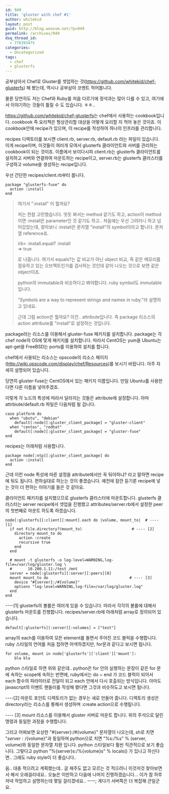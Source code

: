```yaml
---
id: 949
title: 'gluster with chef #1'
author: whitekid
layout: post
guid: http://blog.woosum.net/?p=949
permalink: /archives/949
dsq_thread_id:
  - 778393475
categories:
  - Uncategorized
tags:
  - chef
  - glusterfs
---
```

공부삼아서 Chef로 Gluster를 셋업하는 것(<https://github.com/whitekid/chef-glusterfs>) 해 봤는데, 역시나 공부삼아 코멘트 적어봅니다.

물론 당연히도 저는 Chef와 Ruby를 처음 다르기에 정석과는 많이 다를 수 있고, 여기에서 이야기하는 것들이 틀릴 수 도 있습니다. ㅎㅎ..

<https://github.com/whitekid/chef-glusterfs>는 chef에서 사용하는 cookbook입니다. cookbook 즉 요리책은 형상관리할 대상을 어떻게 요리할 지 적어 놓은 것이죠. 이 cookbook안에 recipe가 있으며, 이 recipe를 작성하여 하나의 인프라를 관리합니다.

recipes 디렉토리를 보시면 client.rb, server.rb, default.rb 라는 파일이 있습니다. 이게 recipe이며, 이것들이 여러개 모여서 glusterfs 클라이언트와 서버를 관리하는 cookbook이 되는 것이죠. 이름에서 보이다시피 client.rb는 glusterfs 클라이언트를 설치하고 서버와 연결하여 마운트하는 recipe이고, server.rb는 glusterfs 클러스터를 구성하고 volume을 생성하는 recipe입니다.

우선 간단한 recipes/client.rb부터 봅니다.

    package "glusterfs-fuse" do
      action :install
    end

> 여기서 ":install" 이 뭘까요?
> 
> 저는 한참 고민했습니다. 엇듯 봐서는 method 같기도 하고, action이 method이면 :install은 parameter인 것 같기도 하고.. 처음에는 우선 그려러니 하고 넘어갔었는데, 찾아보니 :install은 문자열 "install"의 symbol이라고 합니다. 문자열 reference죠.
> 
> irb> :install.equal? :install  
> => true
> 
> 로 나옵니다. 여기서 equals?는 값 비교가 아닌 object 비교, 즉 같은 메모리를 점유하고 있는 오브젝트인가를 검사하는 것인데 같이 나오는 것으로 보면 같은 object이죠.
> 
> python의 immutable과 비슷하다고 봐야합니다. ruby symbol도 immutable입니다.
> 
> "Symbols are a way to represent strings and names in ruby."라 설명하고 있네요.
> 
> 근데 그럼 action은 뭘까요? 이건.. attribute입니다. 즉 package 리소스의 action attribute를 "install"로 설정하는 것입니다.

package라는 리소스를 이용해서 gluster-fuse 패키지를 설치합니다. package는 각 chef node의 OS에 맞게 패키지를 설치합니다. 따라서 CentOS는 yum을 Ubuntu는 apt-get을 FreeBSD는 ports를 이용하여 설치를 합니다.

chef에서 사용되는 리소스는 opscode의 리소스 패이지(<http://wiki.opscode.com/display/chef/Resources>)를 보시기 바랍니다. 아주 자세히 설명되어 있습니다.

당연히 gluster-fuse는 CentOS에서 있는 패키지 이름입니다. 만일 Ubuntu를 사용한다면 다른 이름을 넣어주겠죠.

이렇게 각 노드의 특성에 따라서 달라지는 것들은 attribute에 설정합니다. 아마 attrbiute/default.rb 파일은 다음처럼 될 겁니다.

    case platform do
      when "ubutu", "debian"
        default[:node][:gluster_client_package] = "gluster-client"
      when "centos", "redhat"
        default[:node][:gluster_client_package] = "gluster-fuse"
    end

recipes는 아래처럼 사용합니다.

    package node[:ntp][:gluster_client_package] do
      action :install
    end

근데 이런 node 특성에 따른 설정을 attribute에서만 꼭 둬야하냐? 라고 말하면 recipe에 둬도 됩니다. 편하실대로 하는는 것이 좋겠습니다. 예전에 잠깐 듣기론 recipe에 넣는 것이 더 편하는 이야기를 들은 것 같아요.

클라이언트 패키지를 설치했으므로 glusterfs 클러스터에 마운트합니다. glusterfs 클러스터는 server recipe에서 셋업을 진행했고 attributes/server.rb에서 설정한 peer의 첫번째로 마운트 하도록 하겠습니다.

    node[:glusterfs][:client][:mount].each do |volume, mount_to|  # ---- [1]
      if not File.directory?(mount_to)                      # ---- [2]
        directory mount_to do
          action :create
          recursive true
        end
      end
     
      # mount -t glusterfs -o log-level=WARNING,log-file=/var/log/gluster.log \
      #       10.200.1.11:/test /mnt
      server = node[:glusterfs][:server][:peers][0]
      mount mount_to do                                    # ---- [3]
        device "#{server}:/#{volume}"
        options "log-level=WARNING,log-file=/var/log/gluster.log"
      end
    end

----[1] glusterfs의 볼륨은 여러개 있을 수 있습니다. 따라서 각각의 볼륨에 대해서 glusterfs 마운트를 진행합니다. recipes/server.rb에 아래처럼 array로 정의되어 있습니다.

    default[:glusterfs][:server][:volumes] = ["test"]

array의 each를 이용하여 모든 element를 돌면서 주어진 코드 블럭을 수행합니다. ruby 스타일의 언어를 처음 접하면 어색하겠지만, for문과 같다고 보시면 됩니다.

    for volume, mount in node['glusterfs']['client']['mount']:
        bla bla

python 스타일로 하면 위와 같은데.. python은 for 안의 실행하는 문장이 같은 for 문에 속하는 scope에 속하는 반면에, ruby에서는 do ~ end 가 코드 블럭이 되어서 each 함수의 파라미터로 전달이 되고 each 안에서 다시 호출되는 방식입니다. 아마도 javascript의 이벤트 핸들러를 작성해 봤다면 그것과 비슷하도고 보시면 됩니다.

----[2] 마운트 포인트 디렉토리가 없는 경우는 새로 만들어 줍니다. 디렉토리 생성은 directory라는 리소스를 통해서 생성하며 :create action으로 수행됩니다.

---- [3] mount 리소스를 이용해서 gluster 서버로 마운트 합니다. 위의 주석으로 달린 명령과 동일한 과정을 수행합니다.

그리고 어찌보면 요상한 "#{server}:/#{volume}" 문자열이 나오는데, sh로 치면 "${server}:/${volume}"과 동일하며 python으로 치면 "%s:/%s" % (server, volume)와 동일한 문자열 치환 입니다. python 스타일보다 훨씬 직관적으로 보기 좋습니다. 그렇다고 python "%{server}s:/%{volume}s" % locals() 가 있나고 하신다면.. 그래도 ruby style이 더 좋습니다..

음.. 대충 적으려고 계획했는데.. 글 재주도 없고 모르는 것 적으려니 이것저것 찾아보면서 해서 오래걸리네요.. 오늘은 이만하고 다음에 나머지 진행하겠습니다... 이거 참 하루 저녁 작업하고 설명하는데 몇일 걸리겠네요.. ㅡㅡ; 게다가 서버쪽은 더 복잡해 큰일군요.